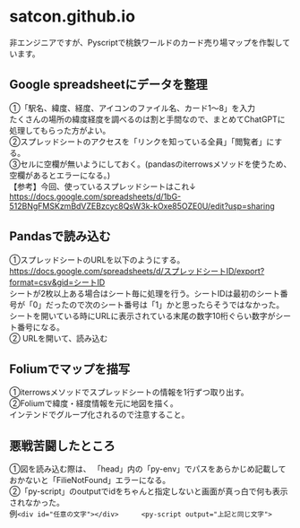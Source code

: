 # satcon.github.io
非エンジニアですが、Pyscriptで桃鉄ワールドのカード売り場マップを作製しています。  

## Google spreadsheetにデータを整理
①「駅名、緯度、経度、アイコンのファイル名、カード1～8」を入力  
 たくさんの場所の緯度経度を調べるのは割と手間なので、まとめてChatGPTに処理してもらった方がよい。  
②スプレッドシートのアクセスを「リンクを知っている全員」「閲覧者」にする。  
③セルに空欄が無いようにしておく。(pandasのiterrowsメソッドを使うため、空欄があるとエラーになる。)  
【参考】今回、使っているスプレッドシートはこれ↓  
https://docs.google.com/spreadsheets/d/1bG-512BNgFMSKzmBdVZEBzcyc8QsW3k-kOxe85OZE0U/edit?usp=sharing

## Pandasで読み込む
①スプレッドシートのURLを以下のようにする。  
https://docs.google.com/spreadsheets/d/スプレッドシートID/export?format=csv&gid=シートID  
シートが2枚以上ある場合はシート毎に処理を行う。シートIDは最初のシート番号が「0」だったので次のシート番号は「1」かと思ったらそうではなかった。シートを開いている時にURLに表示されている末尾の数字10桁ぐらい数字がシート番号になる。  
② URLを開いて、読み込む  

## Foliumでマップを描写
①iterrowsメソッドでスプレッドシートの情報を1行ずつ取り出す。  
②Foliumで緯度・経度情報を元に地図を描く。  
インテンドでグループ化されるので注意すること。

## 悪戦苦闘したところ
①図を読み込む際は、 「head」内の「py-env」でパスをあらかじめ記載しておかないと「FilieNotFound」エラーになる。  
②「py-script」のoutputでidをちゃんと指定しないと画面が真っ白で何も表示されなかった。  
例```<div id="任意の文字"></div>  　 
<py-script output="上記と同じ文字">```
